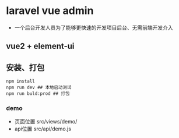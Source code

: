 # laravel vue admin
- 一个后台开发人员为了能够更快速的开发项目后台、无需前端开发介入
## vue2 + element-ui

## 安装、打包
```shell
npm install
npm run dev ## 本地启动测试
npm run buld:prod ## 打包
```

### demo
- 页面位置 src/views/demo/
- api位置 src/api/demo.js


